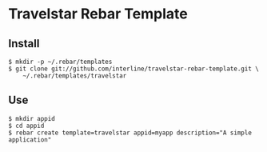 # Travelstar Rebar Template

## Install

```sh-session
$ mkdir -p ~/.rebar/templates
$ git clone git://github.com/interline/travelstar-rebar-template.git \
    ~/.rebar/templates/travelstar
```

## Use

```sh-session
$ mkdir appid
$ cd appid
$ rebar create template=travelstar appid=myapp description="A simple application"
```

